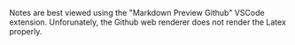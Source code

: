 Notes are best viewed using the "Markdown Preview Github" VSCode extension. Unforunately, the Github web renderer does not render the Latex properly.
